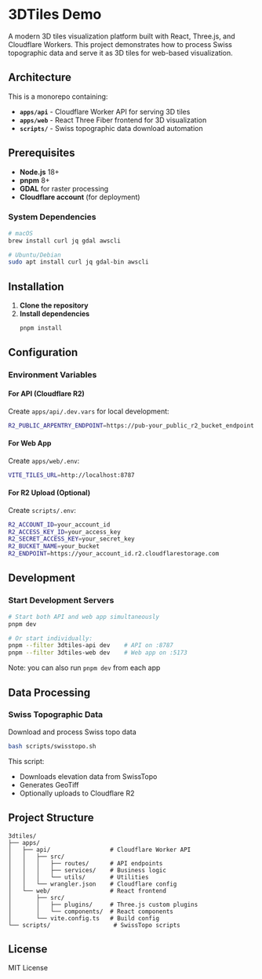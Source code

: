 # 3DTiles Demo

A modern 3D tiles visualization platform built with React, Three.js, and Cloudflare Workers. This project demonstrates how to process Swiss topographic data and serve it as 3D tiles for web-based visualization.

## Architecture

This is a monorepo containing:

- **`apps/api`** - Cloudflare Worker API for serving 3D tiles
- **`apps/web`** - React Three Fiber frontend for 3D visualization
- **`scripts/`** - Swiss topographic data download automation

## Prerequisites

- **Node.js** 18+
- **pnpm** 8+
- **GDAL** for raster processing
- **Cloudflare account** (for deployment)

### System Dependencies

```bash
# macOS
brew install curl jq gdal awscli

# Ubuntu/Debian
sudo apt install curl jq gdal-bin awscli
```

## Installation

1. **Clone the repository**
2. **Install dependencies**
   ```bash
   pnpm install
   ```

## Configuration

### Environment Variables

#### For API (Cloudflare R2)

Create `apps/api/.dev.vars` for local development:

```bash
R2_PUBLIC_ARPENTRY_ENDPOINT=https://pub-your_public_r2_bucket_endpoint.r2.dev
```

#### For Web App

Create `apps/web/.env`:

```bash
VITE_TILES_URL=http://localhost:8787
```

#### For R2 Upload (Optional)

Create `scripts/.env`:

```bash
R2_ACCOUNT_ID=your_account_id
R2_ACCESS_KEY_ID=your_access_key
R2_SECRET_ACCESS_KEY=your_secret_key
R2_BUCKET_NAME=your_bucket
R2_ENDPOINT=https://your_account_id.r2.cloudflarestorage.com
```

## Development

### Start Development Servers

```bash
# Start both API and web app simultaneously
pnpm dev

# Or start individually:
pnpm --filter 3dtiles-api dev    # API on :8787
pnpm --filter 3dtiles-web dev    # Web app on :5173
```

Note: you can also run `pnpm dev` from each app

## Data Processing

### Swiss Topographic Data

Download and process Swiss topo data

```bash
bash scripts/swisstopo.sh
```

This script:

- Downloads elevation data from SwissTopo
- Generates GeoTiff
- Optionally uploads to Cloudflare R2

## Project Structure

```
3dtiles/
├── apps/
│   ├── api/                 # Cloudflare Worker API
│   │   ├── src/
│   │   │   ├── routes/      # API endpoints
│   │   │   ├── services/    # Business logic
│   │   │   └── utils/       # Utilities
│   │   └── wrangler.json    # Cloudflare config
│   └── web/                 # React frontend
│       ├── src/
│       │   ├── plugins/     # Three.js custom plugins
│       │   └── components/  # React components
│       └── vite.config.ts   # Build config
└── scripts/                  # SwissTopo scripts
```

## License

MIT License
